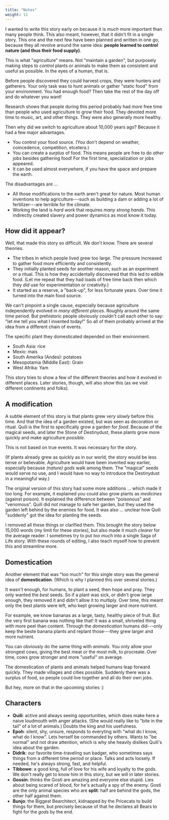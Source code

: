 ```yaml
---
title: "Notes"
weight: 11
---
```


I wanted to write this story early on because it is _much_ more important than many people think. This also meant, however, that it didn't fit in a single story. This one and the next few have been planned and written in one go, because they all revolve around the same idea: **people learned to control nature (and thus their food supply)**.

This is what "agriculture" means. Not "maintain a garden", but purposely making steps to _control_ plants or animals to make them as consistent and useful as possible. In the eyes of a human, that is.

Before people discovered they could harvest crops, they were hunters and gatherers. Your only task was to hunt animals or gather "static food" from your environment. You had enough food? Then take the rest of the day off and do whatever you want!

Research shows that people during this period probably had _more_ free time than people who used agriculture to grow their food. They devoted more time to music, art, and other things. They were also generally more healthy.

Then why did we switch to agriculture about 10,000 years ago? Because it had a few major advantages.

* You control your food source. (You don't depend on weather, coincedence, competition, etcetera.)
* You can create a _surplus_ of food. This means people are free to do _other_ jobs besides gathering food! For the first time, specialization or jobs appeared.
* It can be used almost everywhere, if you have the space and prepare the earth.

The disadvantages are ...

* All those modifications to the earth aren't great for nature. Most human inventions to help agriculture---such as building a dam or adding a lot of fertilizer---are terrible for the climate.
* Working the land is _hard work_ that requires _many strong hands_. This indirectly created slavery and power dynamics as most know it today.

## How did it appear?

Well, that made this story so difficult. We don't know. There are several theories.

* The tribes in which people lived grew too large. The pressure increased to gather food more efficiently and consistently.
* They initially planted seeds for another reason, such as an experiment or a ritual. This is how they accidentally discovered that this led to edible food. (Let me repeat that they had loads of free time back then which they _did_ use for experimentation or creativity.)
* It started as a reserve, a "back-up", for less fortunate years. Over time it turned into the main food source.

We can't pinpoint a single cause, especially because agriculture independently evolved in _many different places_. Roughly around the same time period. But prehistoric people obviously couldn't call each other to say: "let me tell you what I invented today!" So all of them probably arrived at the idea from a different chain of events.

The specific plant they domesticated depended on their environment.

* South Asia: rice
* Mexio: mais
* South Amerika (Andes): potatoes
* Mesopotamia (Middle East): Grain
* West Afrika: Yam

This story tries to show a few of the different theories and how it evolved in different places. Later stories, though, will also _show_ this (as we visit different continents and folks).

## A modification

A subtle element of this story is that plants grew _very slowly_ before this time. And that the idea of a garden existed, but was seen as decoration or ritual. Quili is the first to specifically grow a garden for _food_. Because of the magical seeds, and later the Stone of Destinydust, these plants grow more quickly and make agriculture _possible_.

This is not based on true events. It was necessary for the story.

(If plants already grew as quickly as in our world, the story would be less tense or believable. Agriculture would have been invented way earlier, especially because _(nature) gods_ walk among them. The "magical" seeds would serve no use, and I would have no way to introduce the Destinydust in a meaningful way.)

The original version of this story had some more additions ... which made it too long. For example, it explained you could also grow plants as _medicines_ (against poison). It explained the difference between "poisonous" and "venomous". Quili did _not_ manage to safe her garden, but they used the garden left behind by the enemies for food. It was also ... unclear how Quili "suddenly" got the idea for planting the seeds.

I removed all these things or clarified them. This brought the story below 15,000 words (my limit for these stories), but also made it much _clearer_ for the average reader. I sometimes try to put _too much_ into a single Saga of Life story. With these rounds of editing, I also teach myself how to prevent this and streamline more.

## Domestication

Another element that was "too much" for this single story was the general idea of **domestication**. (Which is why I planned this over several stories.)

It wasn't enough, for humans, to plant a seed, then hope and pray. They only wanted the _best_ seeds. So if a plant was sick, or didn't grow large enough, they removed it and didn't allow it to multiply. Over time, this meant only the best plants were left, who kept growing larger and more nutrient.

For example, we know bananas as a large, tasty, healthy piece of fruit. But the very first banana was nothing like that! It was a small, shriveled thing with more peel than content. Through the _domestication_ humans did---only keep the beste banana plants and replant those---they grew larger and more nutrient.

You can obviously do the same thing with _animals_. You only allow your strongest cows, giving the best meat or the most milk, to procreate. Over time, cows grow stronger and more "useful" on average.

The domestication of plants and animals helped humans leap forward quickly. They made villages and cities possible. Suddenly there was a surplus of food, so people could live together and all do their own jobs.

But hey, more on that in the upcoming stories :)

## Characters

* **Quili**: active and always seeing opportunities, which does make here a naive loudmouth with anger attacks. (She would really like to "bite in the tail" of a lot of animals.) Doubts the king and his usefulness.
* **Epoh**: silent, shy, unsure, responds to everyting with "what do I know, what do I know". Lets herself be commanded by others. Wants to "be normal" and not draw attention, which is why she heavily dislikes Quili's idea about the garden.
* **Didrik**: our favorite time-traveling sun badger, who sometimes says things from a different time period or place. Talks and acts loosely. If needed, he's always strong, fast, and helpful.
* **Tibbowe**: a good king, full of love for his wife and loyalty to the gods. We don't really get to know him in this story, but we will in later stories.
* **Gossin**: thinks the Gosti are amazing and everyone else stupid. Lies about being scared of blood, for he's actually a spy of the enemy. Gosti are the only animal species who are **split**: half are behind the gods, the other half against them.
* **Bunjo**: the Biggest Bearchitect, kidnapped by the Pricecats to build things for them, but precisely because of that he declares all Bears to fight for the _gods_ by the end.